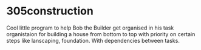 # 305construction
Cool little program to help Bob the Builder get organised in his task organistaion for building a house from bottom to top with priority on certain steps like lanscaping, foundation. With dependencies between tasks.
